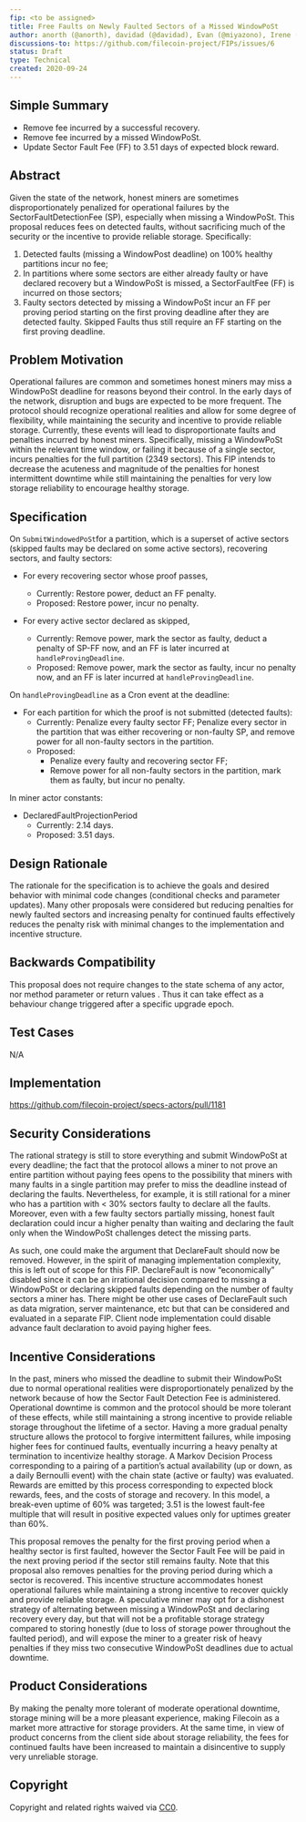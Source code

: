 ```yaml
---
fip: <to be assigned>
title: Free Faults on Newly Faulted Sectors of a Missed WindowPoSt
author: anorth (@anorth), davidad (@davidad), Evan (@miyazono), Irene (@irenegia), Luca (@lucaniz), Nicola (@nicola), ZX (@zixuanzh)
discussions-to: https://github.com/filecoin-project/FIPs/issues/6
status: Draft
type: Technical
created: 2020-09-24
---
```


## Simple Summary

* Remove fee incurred by a successful recovery.
* Remove fee incurred by a missed WindowPoSt.
* Update Sector Fault Fee (FF) to 3.51 days of expected block reward.

## Abstract
Given the state of the network, honest miners are sometimes disproportionately penalized for operational failures by the SectorFaultDetectionFee (SP), especially when missing a WindowPoSt. This proposal reduces fees on detected faults, without sacrificing much of the security or the incentive to provide reliable storage. 
Specifically:
1. Detected faults (missing a WindowPost deadline) on 100% healthy partitions incur no fee; 
2. In partitions where some sectors are either already faulty or have declared recovery but a WindowPoSt is missed, a SectorFaultFee (FF) is incurred on those sectors;
3. Faulty sectors detected by missing a WindowPoSt incur an FF per proving period starting on the first proving deadline after they are detected faulty. Skipped Faults thus still require an FF starting on the first proving deadline.

## Problem Motivation
Operational failures are common and sometimes honest miners may miss a WindowPoSt deadline for reasons beyond their control. In the early days of the network, disruption and bugs are expected to be more frequent. The protocol should recognize operational realities and allow for some degree of flexibility, while maintaining the security and incentive to provide reliable storage. Currently, these events will lead to disproportionate faults and penalties incurred by honest miners. Specifically, missing a WindowPoSt within the relevant time window, or failing it because of a single sector, incurs penalties for the full partition (2349 sectors). This FIP intends to decrease the acuteness and magnitude of the penalties for honest intermittent downtime while still maintaining the penalties for very low storage reliability to encourage healthy storage.

## Specification
On `SubmitWindowedPoSt`for a partition, which is a superset of active sectors (skipped faults may be declared on some active sectors), recovering sectors, and faulty sectors:
* For every recovering sector whose proof passes,
  * Currently: Restore power, deduct an FF penalty.
  * Proposed: Restore power, incur no penalty.

* For every active sector declared as skipped,
  * Currently: Remove power, mark the sector as faulty, deduct a penalty of SP-FF now, and an FF is later incurred at `handleProvingDeadline`. 
  * Proposed: Remove power, mark the sector as faulty, incur no penalty now, and an FF is later incurred at `handleProvingDeadline`.

On `handleProvingDeadline` as a Cron event at the deadline:

* For each partition for which the proof is not submitted (detected faults):
  * Currently: Penalize every faulty sector FF; Penalize every sector in the partition that was either recovering or non-faulty SP, and remove power for all non-faulty sectors in the partition. 
  * Proposed:
    * Penalize every faulty and recovering sector FF;
    * Remove power for all non-faulty sectors in the partition, mark them as faulty, but incur no penalty. 

In miner actor constants:
* DeclaredFaultProjectionPeriod
  * Currently: 2.14 days.
  * Proposed: 3.51 days.

## Design Rationale
The rationale for the specification is to achieve the goals and desired behavior with minimal code changes (conditional checks and parameter updates). Many other proposals were considered but reducing penalties for newly faulted sectors and increasing penalty for continued faults effectively reduces the penalty risk with minimal changes to the implementation and incentive structure.  

## Backwards Compatibility
This proposal does not require changes to the state schema of any actor, nor method parameter or return values . Thus it can take effect as a behaviour change triggered after a specific upgrade epoch.

## Test Cases
N/A

## Implementation
https://github.com/filecoin-project/specs-actors/pull/1181

## Security Considerations
The rational strategy is still to store everything and submit WindowPoSt at every deadline; the fact that the protocol allows a miner to not prove an entire partition without paying fees opens to the possibility that miners with many faults in a single partition may prefer to miss the deadline instead of declaring the faults. Nevertheless, for example, it is still rational for a miner who has a partition with < 30% sectors faulty to declare all the faults. Moreover, even with a few faulty sectors partially missing, honest fault declaration could incur a higher penalty than waiting and declaring the fault only when the WindowPoSt challenges detect the missing parts. 

As such, one could make the argument that DeclareFault should now be removed. However, in the spirit of managing implementation complexity, this is left out of scope for this FIP. DeclareFault is now “economically” disabled since it can be an irrational decision compared to missing a WindowPoSt or declaring skipped faults depending on the number of faulty sectors a miner has. There might be other use cases of DeclareFault such as data migration, server maintenance, etc but that can be considered and evaluated in a separate FIP. Client node implementation could disable advance fault declaration to avoid paying higher fees.

## Incentive Considerations
In the past, miners who missed the deadline to submit their WindowPoSt due to normal operational realities were disproportionately penalized by the network because of how the Sector Fault Detection Fee is administered. Operational downtime is common and the protocol should be more tolerant of these effects, while still maintaining a strong incentive to provide reliable storage throughout the lifetime of a sector. Having a more gradual penalty structure allows the protocol to forgive intermittent failures, while imposing higher fees for continued faults, eventually incurring a heavy penalty at termination to incentivize healthy storage. A Markov Decision Process corresponding to a pairing of a partition’s actual availability (up or down, as a daily Bernoulli event) with the chain state (active or faulty) was evaluated. Rewards are emitted by this process corresponding to expected block rewards, fees, and the costs of storage and recovery. In this model, a break-even uptime of 60% was targeted; 3.51 is the lowest fault-fee multiple that will result in positive expected values only for uptimes greater than 60%.

This proposal removes the penalty for the first proving period when a healthy sector is first faulted, however the Sector Fault Fee will be paid in the next proving period if the sector still remains faulty. Note that this proposal also removes penalties for the proving period during which a sector is recovered. This incentive structure accommodates honest operational failures while maintaining a strong incentive to recover quickly and provide reliable storage. A speculative miner may opt for a dishonest strategy of alternating between missing a WindowPoSt and declaring recovery every day, but that will not be a profitable storage strategy compared to storing honestly (due to loss of storage power throughout the faulted period), and will expose the miner to a greater risk of heavy penalties if they miss two consecutive WindowPoSt deadlines due to actual downtime.

## Product Considerations
By making the penalty more tolerant of moderate operational downtime, storage mining will be a more pleasant experience, making Filecoin as a market more attractive for storage providers. At the same time, in view of product concerns from the client side about storage reliability, the fees for continued faults have been increased to maintain a disincentive to supply very unreliable storage.

## Copyright
Copyright and related rights waived via [CC0](https://creativecommons.org/publicdomain/zero/1.0/).
